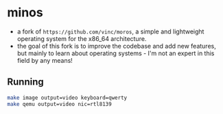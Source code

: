 # minos
- a fork of `https://github.com/vinc/moros`, a simple and lightweight operating system for the x86_64 architecture.
- the goal of this fork is to improve the codebase and add new features, but mainly to learn about operating systems - I'm not an expert in this field by any means!
## Running
```bash
make image output=video keyboard=qwerty
make qemu output=video nic=rtl8139
```